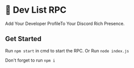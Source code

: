# 🔗 Dev List RPC
Add Your Developer ProfileTo Your Discord Rich Presence.

## Get Started
Run `npm start` in cmd to start the RPC.
Or Run `node index.js`

Don't forget to run `npm i`
